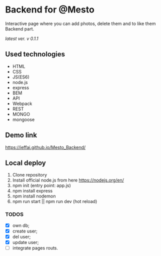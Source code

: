 # Backend for @Mesto

Interactive page where you can add photos, delete them and to like them 
Backend part.
 
*latest ver. v 0.1.1*

## Used technologies

- HTML 
- CSS 
- JS(ES6)
- node.js
- express
- BEM
- API
- Webpack
- REST
- MONGO
- mongoose

## Demo link

https://ieffai.github.io/Mesto_Backend/

## Local deploy

1. Clone repository
2. Install official node.js from here https://nodejs.org/en/
3. npm init (entry point: app.js)
4. npm install express
5. npm install nodemon
6. npm run start || npm run dev (hot reload)

### TODOS

- [X] own db;
- [X] create user;
- [X] del user;
- [X] update user;
- [ ] integrate pages routs. 
